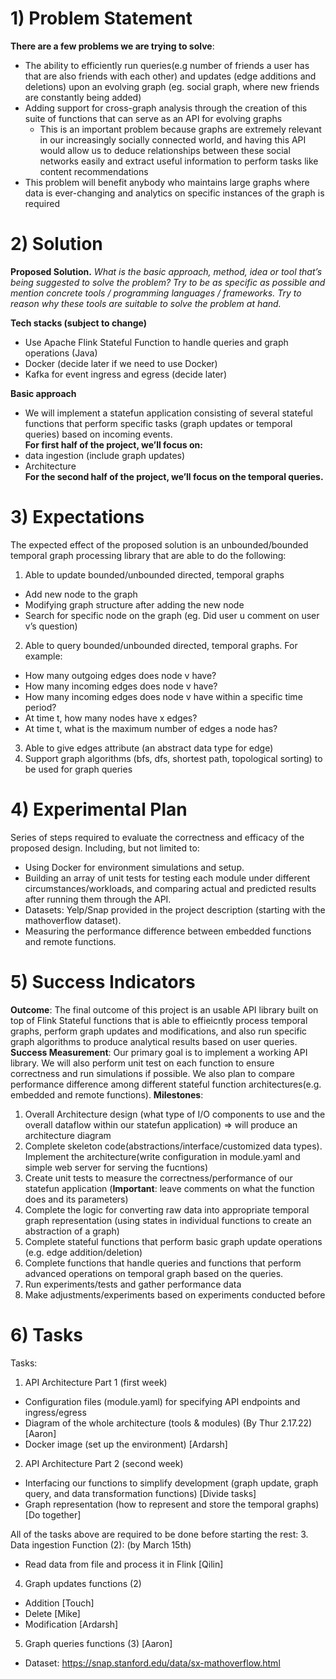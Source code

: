 # 1) Problem Statement
**There are a few problems we are trying to solve**:

* The ability to efficiently run queries(e.g number of friends a user has that are also friends with each other) and updates (edge additions and deletions) upon an evolving graph (eg. social graph, where new friends are constantly being added)
* Adding support for cross-graph analysis through the creation of this suite of functions that can serve as an API for evolving graphs
    * This is an important problem because graphs are extremely relevant in our increasingly socially connected world, and having this API would allow us to deduce relationships between these social networks easily and extract useful information to perform tasks like content recommendations
* This problem will benefit anybody who maintains large graphs where data is ever-changing and analytics on specific instances of the graph is required

# 2) Solution
**Proposed Solution.**
_What is the basic approach, method, idea or tool that’s being suggested to solve the problem? Try to be as specific as possible and mention concrete tools / programming languages / frameworks. Try to reason why these tools are suitable to solve the problem at hand._

**Tech stacks (subject to change)**<br />
- Use Apache Flink Stateful Function to handle queries and graph operations (Java)<br />
- Docker (decide later if we need to use Docker)<br />
- Kafka for event ingress and egress (decide later)<br />

**Basic approach**<br />
- We will implement a statefun application consisting of several stateful functions that perform specific tasks (graph updates or temporal queries) based on incoming events.<br />
**For first half of the project, we’ll focus on:<br />**
- data ingestion (include graph updates)<br />
- Architecture<br />
**For the second half of the project, we’ll focus on the temporal queries.<br />**
# 3) Expectations

The expected effect of the proposed solution is an unbounded/bounded temporal graph processing library that are able to do the following:

1. Able to update bounded/unbounded directed, temporal graphs
 - Add new node to the graph
 - Modifying graph structure after adding the new node
 - Search for specific node on the graph (eg. Did user u comment on user v’s question)
2. Able to query bounded/unbounded directed, temporal graphs. For example:
 - How many outgoing edges does node v have?
 - How many incoming edges does node v have?
 - How many incoming edges does node v have within a specific time period?
 - At time t, how many nodes have x edges?
 - At time t, what is the maximum number of edges a node has?
3. Able to give edges attribute (an abstract data type for edge)
4. Support graph algorithms (bfs, dfs, shortest path, topological sorting) to be used for graph queries


# 4) Experimental Plan

Series of steps required to evaluate the correctness and efficacy of the proposed design. Including, but not limited to:
- Using Docker for environment simulations and setup.
- Building an array of unit tests for testing each module under different circumstances/workloads, and comparing actual and predicted results after running them through the API.
- Datasets: Yelp/Snap provided in the project description (starting with the mathoverflow dataset).
- Measuring the performance difference between embedded functions and remote functions.

# 5) Success Indicators
__Outcome__:
The final outcome of this project is an usable API library built on top of Flink Stateful functions that is able to effieicntly process temporal graphs, perform graph updates and modifications, and also run specific graph algorithms to produce analytical results based on user queries.
__Success Measurement__:
Our primary goal is to implement a working API library. We will also perform unit test on each function to ensure correctness and run simulations if possible. We also plan to compare performance difference among different stateful function architectures(e.g. embedded and remote functions).
__Milestones__:
1. Overall Architecture design (what type of I/O components to use and the overall dataflow within our statefun application) => will produce an architecture diagram
2. Complete skeleton code(abstractions/interface/customized data types). Implement the architecture(write configuration in module.yaml and simple web server for serving the fucntions)
3. Create unit tests to measure the correctness/performance of our statefun application (__Important__: leave comments on what the function does and its parameters)
4. Complete the logic for converting raw data into appropriate temporal graph representation (using states in individual functions to create an abstraction of a graph)
5. Complete stateful functions that perform basic graph update operations (e.g. edge addition/deletion)
6. Complete functions that handle queries and functions that perform advanced operations on temporal graph based on the queries.
7. Run experiments/tests and gather performance data
8. Make adjustments/experiments based on experiments conducted before

# 6) Tasks
Tasks:
1. API Architecture Part 1 (first week)
  - Configuration files (module.yaml) for specifying API endpoints and ingress/egress
  - Diagram of the whole architecture (tools & modules) (By Thur 2.17.22) [Aaron]
  - Docker image (set up the environment) [Ardarsh]
2. API Architecture Part 2 (second week)
  - Interfacing our functions to simplify development (graph update, graph query, and data transformation functions) [Divide tasks]
  - Graph representation (how to represent and store the temporal graphs) [Do together]

All of the tasks above are required to be done before starting the rest:
3. Data ingestion Function (2): (by March 15th)
  - Read data from file and process it in Flink [Qilin]
4. Graph updates functions (2)
  - Addition [Touch]
  - Delete [Mike]
  - Modification [Ardarsh]
5. Graph queries functions (3) [Aaron]
  - Dataset: https://snap.stanford.edu/data/sx-mathoverflow.html


